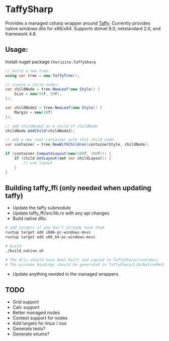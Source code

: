 # TaffySharp
Provides a managed csharp wrapper around [Taffy](https://github.com/DioxusLabs/taffy). Currently provides native windows dlls for x86/x64. Supports dotnet 8.0, netstandard 2.0, and framework 4.8.

## Usage:
Install nuget package `Chorizite.TaffySharp`

```cs
// build a new tree:
using var tree = new TaffyTree();

// create a child nodes:
var childNode = tree.NewLeaf(new Style() {
    Size = new(50f, 50f),
});

var childNode2 = tree.NewLeaf(new Style() {
    Margin = new(10f)
});

// add childNode2 as a child of childNode
childNode.AddChild(childNode2);

// add a new root container with that child node:
var container = tree.NewWithChildren(containerStyle, childNode);

if (container.ComputeLayout(new(100f, 100f))) {
    if (child.GetLayout(out var childLayout)) {
        // use layout
    }
}
```

## Building taffy_ffi (only needed when updating taffy)
- Update the taffy submodule
- Update taffy_ffi/src/lib.rs with any api changes
- Build native dlls:

```sh
# add targets if you don't already have them
rustup target add i686-pc-windows-msvc
rustup target add x86_64-pc-windows-msvc

# build
./build_native.sh

# The dlls should have been built and copied to TaffySharp/runtimes/
# The pinvoke bindings should be generated in TaffySharp/Lib/NativeMethods.g.cs
```
- Update anything needed in the managed wrappers


## TODO
- Grid support
- Calc support
- Better managed nodes
- Context support for nodes
- Add targets for linux / osx
- Generate tests?
- Generate enums?